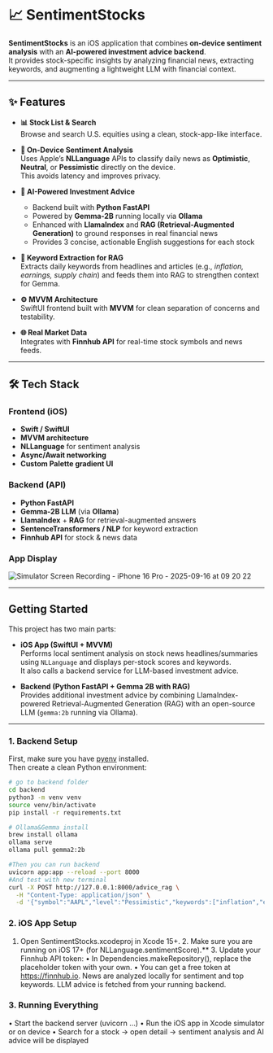 # 📈 SentimentStocks

**SentimentStocks** is an iOS application that combines **on-device sentiment analysis** with an **AI-powered investment advice backend**.  
It provides stock-specific insights by analyzing financial news, extracting keywords, and augmenting a lightweight LLM with financial context.

---

## ✨ Features

- **📊 Stock List & Search**  
  Browse and search U.S. equities using a clean, stock-app-like interface.

- **📰 On-Device Sentiment Analysis**  
  Uses Apple’s **NLLanguage** APIs to classify daily news as **Optimistic**, **Neutral**, or **Pessimistic** directly on the device.  
  This avoids latency and improves privacy.

- **🤖 AI-Powered Investment Advice**  
  - Backend built with **Python FastAPI**  
  - Powered by **Gemma-2B** running locally via **Ollama**  
  - Enhanced with **LlamaIndex** and **RAG (Retrieval-Augmented Generation)** to ground responses in real financial news  
  - Provides 3 concise, actionable English suggestions for each stock

- **🔑 Keyword Extraction for RAG**  
  Extracts daily keywords from headlines and articles (e.g., *inflation, earnings, supply chain*) and feeds them into RAG to strengthen context for Gemma.

- **⚙️ MVVM Architecture**  
  SwiftUI frontend built with **MVVM** for clean separation of concerns and testability.

- **🌐 Real Market Data**  
  Integrates with **Finnhub API** for real-time stock symbols and news feeds.

---

## 🛠 Tech Stack

### Frontend (iOS)
- **Swift / SwiftUI**
- **MVVM architecture**
- **NLLanguage** for sentiment analysis
- **Async/Await networking**
- **Custom Palette gradient UI**

### Backend (API)
- **Python FastAPI**
- **Gemma-2B LLM** (via **Ollama**)
- **LlamaIndex** + **RAG** for retrieval-augmented answers
- **SentenceTransformers / NLP** for keyword extraction
- **Finnhub API** for stock & news data

### App Display
![Simulator Screen Recording - iPhone 16 Pro - 2025-09-16 at 09 20 22](https://github.com/user-attachments/assets/cba990c6-3d1e-4680-804a-e726e22025a1)

---

## Getting Started

This project has two main parts:

- **iOS App (SwiftUI + MVVM)**  
  Performs local sentiment analysis on stock news headlines/summaries using `NLLanguage` and displays per-stock scores and keywords.  
  It also calls a backend service for LLM-based investment advice.

- **Backend (Python FastAPI + Gemma 2B with RAG)**  
  Provides additional investment advice by combining LlamaIndex-powered Retrieval-Augmented Generation (RAG) with an open-source LLM (`gemma:2b` running via Ollama).

---

### 1. Backend Setup

First, make sure you have [pyenv](https://github.com/pyenv/pyenv) installed.  
Then create a clean Python environment:

```bash
# go to backend folder
cd backend
python3 -m venv venv
source venv/bin/activate
pip install -r requirements.txt

# Ollama&Gemma install
brew install ollama
ollama serve            
ollama pull gemma2:2b

#Then you can run backend
uvicorn app:app --reload --port 8000
#And test with new terminal
curl -X POST http://127.0.0.1:8000/advice_rag \
  -H "Content-Type: application/json" \
  -d '{"symbol":"AAPL","level":"Pessimistic","keywords":["inflation","earnings"],"score":-0.3}'
```

### 2. iOS App Setup
  1.	Open SentimentStocks.xcodeproj in Xcode 15+.
	2.	Make sure you are running on iOS 17+ (for NLLanguage.sentimentScore).**
	3.	Update your Finnhub API token:
	•	In Dependencies.makeRepository(), replace the placeholder token with your own.
	•	You can get a free token at https://finnhub.io.
News are analyzed locally for sentiment and top keywords.
LLM advice is fetched from your running backend.

### 3. Running Everything
  • Start the backend server (uvicorn ...)
	•	Run the iOS app in Xcode simulator or on device
	•	Search for a stock → open detail → sentiment analysis and AI advice will be displayed
